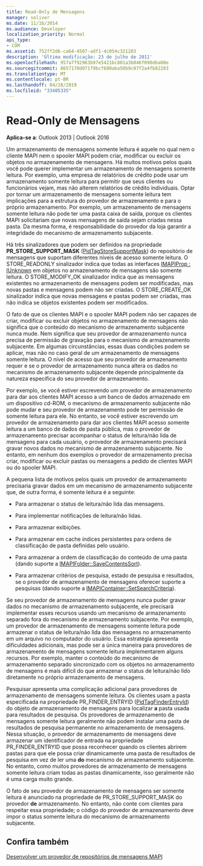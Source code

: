 ```yaml
---
title: Read-Only de Mensagens
manager: soliver
ms.date: 11/16/2014
ms.audience: Developer
localization_priority: Normal
api_type:
- COM
ms.assetid: 752ff2d6-ca64-4507-adf1-4c054c321203
description: 'Última modificação: 23 de julho de 2011'
ms.openlocfilehash: 957a7f92963b97e5421bc801a3b046f098d6a08e
ms.sourcegitcommit: 8657170d071f9bcf680aba50b9c07f2a4fb82283
ms.translationtype: MT
ms.contentlocale: pt-BR
ms.lasthandoff: 04/28/2019
ms.locfileid: "33405335"
---
```

# <a name="read-only-message-stores"></a>Read-Only de Mensagens

  
  
**Aplica-se a**: Outlook 2013 | Outlook 2016 
  
Um armazenamento de mensagens somente leitura é aquele no qual nem o cliente MAPI nem o spooler MAPI podem criar, modificar ou excluir os objetos no armazenamento de mensagens. Há muitos motivos pelos quais você pode querer implementar um armazenamento de mensagens somente leitura. Por exemplo, uma empresa de relatórios de crédito pode usar um armazenamento somente leitura para permitir que seus clientes ou funcionários vejam, mas não alterem relatórios de crédito individuais. Optar por tornar um armazenamento de mensagens somente leitura tem implicações para a estrutura do provedor de armazenamento e para o próprio armazenamento. Por exemplo, um armazenamento de mensagens somente leitura não pode ter uma pasta caixa de saída, porque os clientes MAPI solicitariam que novas mensagens de saída sejam criadas nessa pasta. Da mesma forma, é responsabilidade do provedor da loja garantir a integridade do mecanismo de armazenamento subjacente.
  
Há três sinalizadores que podem ser definidos na propriedade **PR_STORE_SUPPORT_MASK** ([PidTagStoreSupportMask](pidtagstoresupportmask-canonical-property.md)) do repositório de mensagens que suportam diferentes níveis de acesso somente leitura. O STORE_READONLY sinalizador indica que todas as interfaces [IMAPIProp : IUnknown](imapipropiunknown.md) em objetos no armazenamento de mensagens são somente leitura. O STORE_MODIFY_OK sinalizador indica que as mensagens existentes no armazenamento de mensagens podem ser modificadas, mas novas pastas e mensagens podem não ser criadas. O STORE_CREATE_OK sinalizador indica que novas mensagens e pastas podem ser criadas, mas não indica se objetos existentes podem ser modificados. 
  
O fato de que os clientes MAPI e o spooler MAPI podem não ser capazes de criar, modificar ou excluir objetos no armazenamento de mensagens não significa que o conteúdo do mecanismo de armazenamento subjacente nunca mude. Nem significa que seu provedor de armazenamento nunca precisa de permissão de gravação para o mecanismo de armazenamento subjacente. Em algumas circunstâncias, essas duas condições podem se aplicar, mas não no caso geral de um armazenamento de mensagens somente leitura. O nível de acesso que seu provedor de armazenamento requer e se o provedor de armazenamento nunca altera os dados no mecanismo de armazenamento subjacente depende principalmente da natureza específica do seu provedor de armazenamento.
  
Por exemplo, se você estiver escrevendo um provedor de armazenamento para dar aos clientes MAPI acesso a um banco de dados armazenado em um dispositivo cd-ROM, o mecanismo de armazenamento subjacente não pode mudar e seu provedor de armazenamento pode ter permissão de somente leitura para ele. No entanto, se você estiver escrevendo um provedor de armazenamento para dar aos clientes MAPI acesso somente leitura a um banco de dados de pasta pública, mas o provedor de armazenamento precisar acompanhar o status de leitura/não lida de mensagens para cada usuário, o provedor de armazenamento precisará gravar novos dados no mecanismo de armazenamento subjacente. No entanto, em nenhum dos exemplos o provedor de armazenamento precisa criar, modificar ou excluir pastas ou mensagens a pedido de clientes MAPI ou do spooler MAPI.
  
A pequena lista de motivos pelos quais um provedor de armazenamento precisaria gravar dados em um mecanismo de armazenamento subjacente que, de outra forma, é somente leitura é a seguinte:
  
- Para armazenar o status de leitura/não lida das mensagens.
    
- Para implementar notificações de leitura/não lidas. 
    
- Para armazenar exibições.
    
- Para armazenar em cache índices persistentes para ordens de classificação de pasta definidas pelo usuário.
    
- Para armazenar a ordem de classificação do conteúdo de uma pasta (dando suporte a [IMAPIFolder::SaveContentsSort](imapifolder-savecontentssort.md)).
    
- Para armazenar critérios de pesquisa, estado de pesquisa e resultados, se o provedor de armazenamento de mensagens oferecer suporte a pesquisas (dando suporte a [IMAPIContainer::SetSearchCriteria](imapicontainer-setsearchcriteria.md)).
    
Se seu provedor de armazenamento de mensagens nunca puder gravar dados no mecanismo de armazenamento subjacente, ele precisará implementar esses recursos usando um mecanismo de armazenamento separado fora do mecanismo de armazenamento subjacente. Por exemplo, um provedor de armazenamento de mensagens somente leitura pode armazenar o status de leitura/não lida das mensagens no armazenamento em um arquivo no computador do usuário. Essa estratégia apresenta dificuldades adicionais, mas pode ser a única maneira para provedores de armazenamento de mensagens somente leitura implementarem alguns recursos. Por exemplo, manter o conteúdo do mecanismo de armazenamento separado sincronizado com os objetos no armazenamento de mensagens é mais difícil do que armazenar o status de leitura/não lido diretamente no próprio armazenamento de mensagens.
  
Pesquisar apresenta uma complicação adicional para provedores de armazenamento de mensagens somente leitura. Os clientes usam a pasta especificada na propriedade PR_FINDER_ENTRYID ([PidTagFinderEntryId](pidtagfinderentryid-canonical-property.md)) do objeto de armazenamento de mensagens para localizar **a** pasta usada para resultados de pesquisa. Os provedores de armazenamento de mensagens somente leitura geralmente não podem instalar uma pasta de resultados de pesquisa permanente no armazenamento de mensagens. Nessa situação, o provedor de armazenamento de mensagens deve armazenar um identificador de entrada na propriedade PR_FINDER_ENTRYID que possa reconhecer quando os clientes abrirem pastas para que ele possa criar dinamicamente uma pasta de resultados de pesquisa em vez de ler uma **do** mecanismo de armazenamento subjacente. No entanto, como muitos provedores de armazenamento de mensagens somente leitura criam todas as pastas dinamicamente, isso geralmente não é uma carga muito grande. 
  
O fato de seu provedor de armazenamento de mensagens ser somente leitura é anunciado na propriedade de PR_STORE_SUPPORT_MASK do provedor **de** armazenamento. No entanto, não conte com clientes para respeitar essa propriedade; o código do provedor de armazenamento deve impor o status somente leitura do mecanismo de armazenamento subjacente. 
  
## <a name="see-also"></a>Confira também



[Desenvolver um provedor de repositórios de mensagens MAPI](developing-a-mapi-message-store-provider.md)

